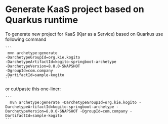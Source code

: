 # Generate KaaS project based on Quarkus runtime

To generate new project for KaaS (Kjar as a Service) based on Quarkus use following command

    ```
     mvn archetype:generate 
    -DarchetypeGroupId=org.kie.kogito
    -DarchetypeArtifactId=kogito-springboot-archetype
    -DarchetypeVersion=8.0.0-SNAPSHOT 
    -DgroupId=com.company 
    -DartifactId=sample-kogito    
    ```
    
 or cut/paste this one-liner:
 
    ```
      mvn archetype:generate -DarchetypeGroupId=org.kie.kogito -DarchetypeArtifactId=kogito-springboot-archetype -DarchetypeVersion=8.0.0-SNAPSHOT -DgroupId=com.company -DartifactId=sample-kogito     
    ```

